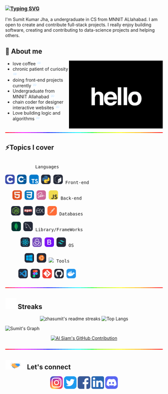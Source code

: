 ### [![Typing SVG](https://readme-typing-svg.demolab.com?font=Lexend&weight=500&size=40&pause=500&color=049EDB&center=true&random=false&width=500&height=65&lines=Hi+%F0%9F%91%8B!++I+am+Sumit+Jha;I'm+a+Full+stack+developer)](https://git.io/typing-svg)

I'm Sumit Kumar Jha, a undergraduate in CS from MNNIT ALlahabad. I am open to create and contribute full-stack projects. I really enjoy building software, creating and contributing to data-science projects and helping others.
<br> 

<div>

## 📎 About me
<img align='right' src='./images/hi.gif' width='300'>

-   love coffee
    <img src="./images/em.gif" width=15>
-   chronic patient of curiosity
    <img src="./images/em.gif" width=15>
-   doing front-end projects currently
    <img src="./images/em.gif" width=15>
-   Undergraduate from MNNIT Allahabad
    <img src="./images/em.gif" width=15>
-   chain coder for designer interactive websites
    <img src="./images/em.gif" width=15>
-   Love building logic and algorithms
    <img src="./images/em.gif" width=15>

</div>
<img src="./images/hr.gif" height=2 width=100%>
<br>

## ⚡Topics I cover
<p style="display: inline-block;" align="center">
  <kbd>
    <kbd>Languages</kbd>
    <br>
    <br>
    <img width="30px" src="./icons/C.svg" /> 
    <img width="30px" src="./icons/Cpp.svg" /> 
    <img width="30px" src="./icons/TypeScript.svg" /> 
    <img width="30px" src="./icons/Python-Dark.svg" /> 
    <img width="30px" src="./icons/Bash-Dark.svg" /> 
  </kbd>
  <kbd>
    <kbd>Front-end</kbd>
    <br>
    <br>
    <img width="30px" src="./icons/HTML.svg" /> 
    <img width="30px" src="./icons/CSS.svg" /> 
    <img width="30px" src="./icons/Sass.svg" /> 
    <img width="30px" src="./icons/JavaScript.svg" /> 
  </kbd>
  <kbd>
    <kbd>Back-end</kbd>
    <br>
    <br>
    <img width="30px" src="./icons/NodeJS-Dark.svg" /> 
    <img width="30px" src="./icons/Npm-Dark.svg" /> 
    <img width="30px" src="./icons/ExpressJS-Dark.svg" /> 
    <img width="30px" src="./icons/Postman.svg" /> 
  </kbd>
  <kbd>
    <kbd>Databases</kbd>
    <br>
    <br>
    <img width="30px" src="./icons/MongoDB.svg" /> 
    <img width="30px" src="./icons/MySQL-Dark.svg" /> 
  </kbd>
  <kbd>
    <kbd>Library/FrameWorks</kbd>
    <br>
    <br>
    <img width="30px" src="./icons/React-Dark.svg" /> 
    <img width="30px" src="./icons/Redux.svg" /> 
    <img width="30px" src="./icons/Bootstrap.svg" /> 
    <img width="30px" src="./icons/TailwindCSS-Dark.svg" /> 
  </kbd>
  <kbd>
    <kbd>OS</kbd>
    <br>
    <br>
    <img width="30px" src="./icons/Windows-Dark.svg" /> 
    <img width="30px" src="./icons/Ubuntu-Dark.svg" /> 
    <img width="30px" src="https://cdn.jsdelivr.net/gh/devicons/devicon/icons/android/android-original.svg" />
  </kbd>
  <kbd>
    <kbd>Tools</kbd>
    <br>
    <br>
    <img width="30px" src="./icons/VSCode-Dark.svg" /> 
    <img width="30px" src="./icons/Figma-Dark.svg" /> 
    <img width="30px" src="./icons/Git.svg" /> 
    <img width="30px" src="./icons/Github-Dark.svg" /> 
    <img width="30px" src="./icons/Docker.svg" /> 
  </kbd>
</p>

<img src="./images/hr.gif" height=2 width=100%>

## <img src="./images/activity.gif" height=35> Streaks
<p  align="center">
<img src="https://github-readme-streak-stats.herokuapp.com/?user=zhasumit&theme=tokyonight_duo&hide_border=true" alt="zhasumit's readme streaks" />
<img  src="https://github-readme-stats.vercel.app/api/top-langs/?username=zhasumit&layout=compact&theme=tokyonight&bg_color=ffffff00&hide_border=true" alt="Top Langs" />
</p>


![Sumit's Graph](https://github-readme-activity-graph.vercel.app/graph?username=zhasumit&custom_title=Sumit's%20activity%20Graph&bg_color=0D1117&color=7F3FBF&line=7F3FBF&point=7F3FBF&area_color=FFFFFF&title_color=FFFFFF&area=true)

<p align="center">
  <a href="https://github.com/zhasumit">
    <img src="https://github-profile-summary-cards.vercel.app/api/cards/profile-details?username=zhasumit&theme=radical" alt="Al Siam's GitHub Contribution"/>
  </a>
</p>
<img src="./images/hr.gif" height=2 width=100%>
<br>

## <img src="./images/meet.gif" height=30> Let's connect 

<p  align=center>
<a href="https://www.instagram.com/sumit__zha/"  target="_blank"><img  src='./icons/Instagram.svg'  alt='instagram'  height='40'></a>
<a  href="https://twitter.com/zha__sumit"  target="_blank"><img  src='./images/Twitter.svg'  alt='twitter'  height='40'></a> 
<a  href="https://www.facebook.com/profile.php?id=100016599376777&mibextid=ZbWKwL"  target="_blank"><img  src='./images/fb.png'  alt='facebook'  height='40'></a> 
<a  href="https://www.linkedin.com/in/sumitzha/"  target="_blank"><img  src='./images/linkedin.png'  alt='linkedin'  height='40'></a> 
<a  href="https://discord.com/users/1175051594723774607"  target="_blank"><img  src='./images/Discord.svg'  alt='discord'  height='40'></a></p>

<br />